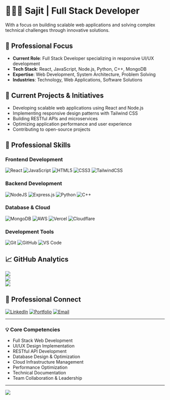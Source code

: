 # 👨🏽‍💻 Sajit | Full Stack Developer

With a focus on building scalable web applications and solving complex technical challenges through innovative solutions.

## 🔭 Professional Focus

- **Current Role**: Full Stack Developer specializing in responsive UI/UX development
- **Tech Stack**: React, JavaScript, Node.js, Python, C++, MongoDB
- **Expertise**: Web Development, System Architecture, Problem Solving
- **Industries**: Technology, Web Applications, Software Solutions

## 🚀 Current Projects & Initiatives

- Developing scalable web applications using React and Node.js
- Implementing responsive design patterns with Tailwind CSS
- Building RESTful APIs and microservices
- Optimizing application performance and user experience
- Contributing to open-source projects

## 💼 Professional Skills

### Frontend Development
![React](https://img.shields.io/badge/react-%2320232a.svg?style=for-the-badge&logo=react&logoColor=%2361DAFB)
![JavaScript](https://img.shields.io/badge/javascript-%23323330.svg?style=for-the-badge&logo=javascript&logoColor=%23F7DF1E)
![HTML5](https://img.shields.io/badge/html5-%23E34F26.svg?style=for-the-badge&logo=html5&logoColor=white)
![CSS3](https://img.shields.io/badge/css3-%231572B6.svg?style=for-the-badge&logo=css3&logoColor=white)
![TailwindCSS](https://img.shields.io/badge/tailwindcss-%2338B2AC.svg?style=for-the-badge&logo=tailwind-css&logoColor=white)

### Backend Development
![NodeJS](https://img.shields.io/badge/node.js-6DA55F?style=for-the-badge&logo=node.js&logoColor=white)
![Express.js](https://img.shields.io/badge/express.js-%23404d59.svg?style=for-the-badge&logo=express&logoColor=%2361DAFB)
![Python](https://img.shields.io/badge/python-3670A0?style=for-the-badge&logo=python&logoColor=ffdd54)
![C++](https://img.shields.io/badge/c++-%2300599C.svg?style=for-the-badge&logo=c%2B%2B&logoColor=white)

### Database & Cloud
![MongoDB](https://img.shields.io/badge/MongoDB-%234ea94b.svg?style=for-the-badge&logo=mongodb&logoColor=white)
![AWS](https://img.shields.io/badge/AWS-%23FF9900.svg?style=for-the-badge&logo=amazon-aws&logoColor=white)
![Vercel](https://img.shields.io/badge/vercel-%23000000.svg?style=for-the-badge&logo=vercel&logoColor=white)
![Cloudflare](https://img.shields.io/badge/Cloudflare-F38020?style=for-the-badge&logo=Cloudflare&logoColor=white)

### Development Tools
![Git](https://img.shields.io/badge/git-%23F05033.svg?style=for-the-badge&logo=git&logoColor=white)
![GitHub](https://img.shields.io/badge/github-%23121011.svg?style=for-the-badge&logo=github&logoColor=white)
![VS Code](https://img.shields.io/badge/Visual%20Studio%20Code-0078d7.svg?style=for-the-badge&logo=visual-studio-code&logoColor=white)

## 📈 GitHub Analytics

![](https://github-readme-stats.vercel.app/api?username=phantom-userrr&theme=react&hide_border=true&include_all_commits=true&count_private=true)<br/>
![](https://github-readme-streak-stats.herokuapp.com/?user=phantom-userrr&theme=react&hide_border=true)<br/>
![](https://github-readme-stats.vercel.app/api/top-langs/?username=phantom-userrr&theme=react&hide_border=true&include_all_commits=true&count_private=true&layout=compact)

## 🤝 Professional Connect

[![LinkedIn](https://img.shields.io/badge/LinkedIn-%230077B5.svg?logo=linkedin&logoColor=white)](https://linkedin.com/in/heysajit)
[![Portfolio](https://img.shields.io/badge/Portfolio-%23000000.svg?style=flat&logo=firefox&logoColor=#FF7139)](https://yourportfolio.com)
[![Email](https://img.shields.io/badge/Email-D14836?style=flat&logo=gmail&logoColor=white)](mailto:your.email@domain.com)

---

### 💡 Core Competencies
- Full Stack Web Development
- UI/UX Design Implementation
- RESTful API Development
- Database Design & Optimization
- Cloud Infrastructure Management
- Performance Optimization
- Technical Documentation
- Team Collaboration & Leadership

---

[![](https://visitcount.itsvg.in/api?id=maverickOG&icon=0&color=0)](https://visitcount.itsvg.in)
